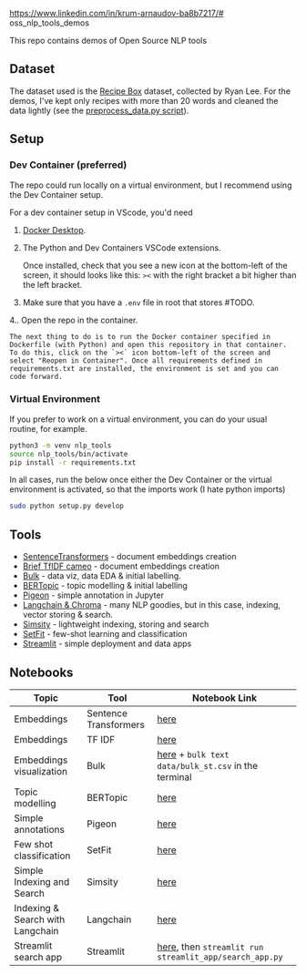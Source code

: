 https://www.linkedin.com/in/krum-arnaudov-ba8b7217/# oss_nlp_tools_demos

This repo contains demos of Open Source NLP tools

## Dataset

The dataset used is the [Recipe Box](https://eightportions.com/datasets/Recipes/) dataset, collected by Ryan Lee. For the demos, I've kept only recipes with more than 20 words and cleaned the data lightly (see the [preprocess_data.py script](../oss_nlp_tools_demos/data/preprocess_data.py)).

## Setup

### Dev Container (preferred)

The repo could run locally on a virtual environment, but I recommend using the Dev Container setup.

For a dev container setup in VScode, you'd need

1. [Docker Desktop](https://www.docker.com/products/docker-desktop/).
2. The Python and Dev Containers VSCode extensions.

    Once installed, check that you see a new icon at the bottom-left of the screen, it should looks like this: `><` with the right bracket a bit higher than the left bracket.

3. Make sure that you have a `.env` file in root that stores #TODO.

4.. Open the repo in the container.

    The next thing to do is to run the Docker container specified in Dockerfile (with Python) and open this repository in that container. To do this, click on the `><` icon bottom-left of the screen and select "Reopen in Container". Once all requirements defined in requirements.txt are installed, the environment is set and you can code forward.

### Virtual Environment

If you prefer to work on a virtual environment, you can do your usual routine, for example. 

```bash
python3 -m venv nlp_tools
source nlp_tools/bin/activate
pip install -r requirements.txt
```

In all cases, run the below once either the Dev Container or the virtual environment is activated, so that the imports work (I hate python imports)

```bash
sudo python setup.py develop
```

## Tools

- [SentenceTransformers](https://www.sbert.net/) - document embeddings creation
- [Brief TfIDF cameo](https://scikit-learn.org/stable/modules/generated/sklearn.feature_extraction.text.TfidfVectorizer.html) - document embeddings creation
- [Bulk](https://github.com/koaning/bulk) - data viz, data EDA & initial labelling.
- [BERTopic](https://maartengr.github.io/BERTopic/getting_started/quickstart/quickstart.html) - topic modelling & initial labelling
- [Pigeon](https://github.com/agermanidis/pigeon) - simple annotation in Jupyter
- [Langchain & Chroma](https://python.langchain.com/en/latest/index.html) - many NLP goodies, but in this case, indexing, vector storing & search.
- [Simsity](https://github.com/koaning/simsity) - lightweight indexing, storing and search
- [SetFit](https://github.com/huggingface/setfit) - few-shot learning and classification
- [Streamlit](https://streamlit.io/) - simple deployment and data apps

## Notebooks

| Topic  | Tool | Notebook Link
| ------------- | ------------- | ------------- |
| Embeddings  | Sentence Transformers  |[here](/notebooks/sentence_transformers_embeddings.ipynb)|
| Embeddings  | TF IDF |[here](/notebooks/tfidf_embeddings.ipynb)|
| Embeddings visualization  | Bulk |[here](/notebooks/bulk_prepwork.ipynb) + `bulk text data/bulk_st.csv` in the terminal|
| Topic modelling | BERTopic |[here](/notebooks/bertopic_overview.ipynb)|
| Simple annotations| Pigeon |[here](/notebooks/annotations.ipynb)|
| Few shot classification| SetFit |[here](/notebooks/setfit_fewshot_classification.ipynb)|
| Simple Indexing and Search| Simsity |[here](/notebooks/simsity_index.ipynb)|
| Indexing & Search with Langchain| Langchain |[here](/notebooks/langchain_intro.ipynb)|
| Streamlit search app| Streamlit |[here](/streamlit_app/search_app.py), then `streamlit run streamlit_app/search_app.py`|
